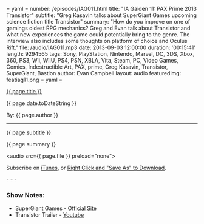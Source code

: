 = yaml =
number: /episodes/IAG011.html
title: "IA Gaiden 11: PAX Prime 2013 Transistor"
subtitle: "Greg Kasavin talks about SuperGiant Games upcoming science fiction title Transistor"
summary: "How do you improve on one of gamings oldest RPG mechanics? Greg and Evan talk about  Transistor and what new experiences the game could potentially bring to the genre. The interview also includes some thoughts on platform of choice and Oculus Rift."
file: /audio/IAG011.mp3
date: 2013-09-03 12:00:00
duration: '00:15:41'
length: 9294565
tags: Sony, PlayStation, Nintendo, Marvel, DC, 3DS, Xbox, 360, PS3, Wii, WiiU, PS4, PSN, XBLA, Vita, Steam, PC, Video Games, Comics, Indestructible Art, PAX, prime, Greg Kasavin, Transistor, SuperGiant, Bastion
author: Evan Campbell
layout: audio
featuredimg: featiag11.png
= yaml =

<a href="{{ page.url }}" class='postTitleLink'><p class='postTitle'>{{ page.title }}</p></a>
<p class='postPublished'>{{ page.date.toDateString }}</p>
<p class='postAuthor'>By: {{ page.author }}</p>
<hr>
<p class='podcastSummary'>{{ page.subtitle }}</p>

<p class='podcastSummary'>{{ page.summary }}</p>

<audio src={{ page.file }} preload="none"></audio>
<p class='subLinks'>Subscribe on <a href='http://bit.ly/iapodcast'>iTunes</a>, or <a href={{ page.file }}>Right Click and "Save As" to Download</a>.</p>
- - -

### Show Notes:  ###
* SuperGiant Games - [Official Site](http://supergiantgames.com/)
* Transistor Trailer - [Youtube](http://m.youtube.com/watch?v=GTik6sYT_BE&desktop_uri=%2Fwatch%3Fv%3DGTik6sYT_BE) 